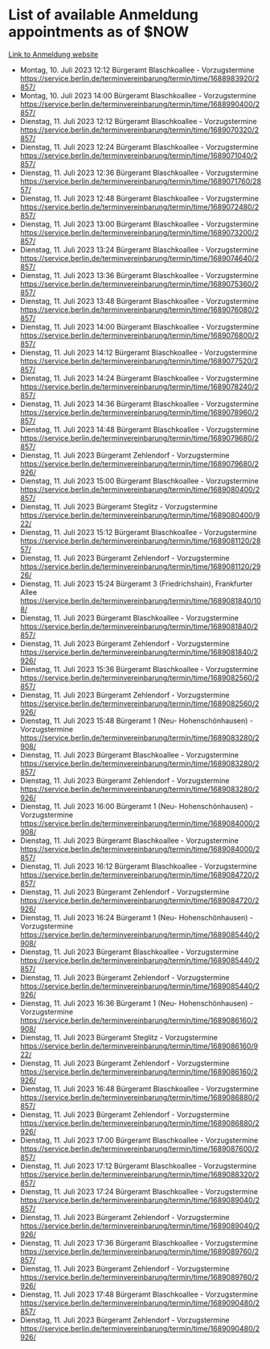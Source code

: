 # List of available Anmeldung appointments as of $NOW
[Link to Anmeldung website](https://service.berlin.de/terminvereinbarung/termin/tag.php?termin=1&anliegen[]=120686&dienstleisterlist=122210,122217,327316,122219,327312,122227,327314,122231,327346,122243,327348,122254,122252,329742,122260,329745,122262,329748,122271,327278,122273,327274,122277,327276,330436,122280,327294,122282,327290,122284,327292,122291,327270,122285,327266,122286,327264,122296,327268,150230,329760,122297,327286,122294,327284,122312,329763,122314,329775,122304,327330,122311,327334,122309,327332,317869,122281,327352,122279,329772,122283,122276,327324,122274,327326,122267,329766,122246,327318,122251,327320,122257,327322,122208,327298,122226,327300&herkunft=http%3A%2F%2Fservice.berlin.de%2Fdienstleistung%2F120686%2F)
- Montag, 10. Juli 2023 12:12 Bürgeramt Blaschkoallee - Vorzugstermine https://service.berlin.de/terminvereinbarung/termin/time/1688983920/2857/
- Montag, 10. Juli 2023 14:00 Bürgeramt Blaschkoallee - Vorzugstermine https://service.berlin.de/terminvereinbarung/termin/time/1688990400/2857/
- Dienstag, 11. Juli 2023 12:12 Bürgeramt Blaschkoallee - Vorzugstermine https://service.berlin.de/terminvereinbarung/termin/time/1689070320/2857/
- Dienstag, 11. Juli 2023 12:24 Bürgeramt Blaschkoallee - Vorzugstermine https://service.berlin.de/terminvereinbarung/termin/time/1689071040/2857/
- Dienstag, 11. Juli 2023 12:36 Bürgeramt Blaschkoallee - Vorzugstermine https://service.berlin.de/terminvereinbarung/termin/time/1689071760/2857/
- Dienstag, 11. Juli 2023 12:48 Bürgeramt Blaschkoallee - Vorzugstermine https://service.berlin.de/terminvereinbarung/termin/time/1689072480/2857/
- Dienstag, 11. Juli 2023 13:00 Bürgeramt Blaschkoallee - Vorzugstermine https://service.berlin.de/terminvereinbarung/termin/time/1689073200/2857/
- Dienstag, 11. Juli 2023 13:24 Bürgeramt Blaschkoallee - Vorzugstermine https://service.berlin.de/terminvereinbarung/termin/time/1689074640/2857/
- Dienstag, 11. Juli 2023 13:36 Bürgeramt Blaschkoallee - Vorzugstermine https://service.berlin.de/terminvereinbarung/termin/time/1689075360/2857/
- Dienstag, 11. Juli 2023 13:48 Bürgeramt Blaschkoallee - Vorzugstermine https://service.berlin.de/terminvereinbarung/termin/time/1689076080/2857/
- Dienstag, 11. Juli 2023 14:00 Bürgeramt Blaschkoallee - Vorzugstermine https://service.berlin.de/terminvereinbarung/termin/time/1689076800/2857/
- Dienstag, 11. Juli 2023 14:12 Bürgeramt Blaschkoallee - Vorzugstermine https://service.berlin.de/terminvereinbarung/termin/time/1689077520/2857/
- Dienstag, 11. Juli 2023 14:24 Bürgeramt Blaschkoallee - Vorzugstermine https://service.berlin.de/terminvereinbarung/termin/time/1689078240/2857/
- Dienstag, 11. Juli 2023 14:36 Bürgeramt Blaschkoallee - Vorzugstermine https://service.berlin.de/terminvereinbarung/termin/time/1689078960/2857/
- Dienstag, 11. Juli 2023 14:48 Bürgeramt Blaschkoallee - Vorzugstermine https://service.berlin.de/terminvereinbarung/termin/time/1689079680/2857/
- Dienstag, 11. Juli 2023  Bürgeramt Zehlendorf - Vorzugstermine https://service.berlin.de/terminvereinbarung/termin/time/1689079680/2926/
- Dienstag, 11. Juli 2023 15:00 Bürgeramt Blaschkoallee - Vorzugstermine https://service.berlin.de/terminvereinbarung/termin/time/1689080400/2857/
- Dienstag, 11. Juli 2023  Bürgeramt Steglitz - Vorzugstermine https://service.berlin.de/terminvereinbarung/termin/time/1689080400/922/
- Dienstag, 11. Juli 2023 15:12 Bürgeramt Blaschkoallee - Vorzugstermine https://service.berlin.de/terminvereinbarung/termin/time/1689081120/2857/
- Dienstag, 11. Juli 2023  Bürgeramt Zehlendorf - Vorzugstermine https://service.berlin.de/terminvereinbarung/termin/time/1689081120/2926/
- Dienstag, 11. Juli 2023 15:24 Bürgeramt 3 (Friedrichshain), Frankfurter Allee https://service.berlin.de/terminvereinbarung/termin/time/1689081840/108/
- Dienstag, 11. Juli 2023  Bürgeramt Blaschkoallee - Vorzugstermine https://service.berlin.de/terminvereinbarung/termin/time/1689081840/2857/
- Dienstag, 11. Juli 2023  Bürgeramt Zehlendorf - Vorzugstermine https://service.berlin.de/terminvereinbarung/termin/time/1689081840/2926/
- Dienstag, 11. Juli 2023 15:36 Bürgeramt Blaschkoallee - Vorzugstermine https://service.berlin.de/terminvereinbarung/termin/time/1689082560/2857/
- Dienstag, 11. Juli 2023  Bürgeramt Zehlendorf - Vorzugstermine https://service.berlin.de/terminvereinbarung/termin/time/1689082560/2926/
- Dienstag, 11. Juli 2023 15:48 Bürgeramt 1 (Neu- Hohenschönhausen) - Vorzugstermine https://service.berlin.de/terminvereinbarung/termin/time/1689083280/2908/
- Dienstag, 11. Juli 2023  Bürgeramt Blaschkoallee - Vorzugstermine https://service.berlin.de/terminvereinbarung/termin/time/1689083280/2857/
- Dienstag, 11. Juli 2023  Bürgeramt Zehlendorf - Vorzugstermine https://service.berlin.de/terminvereinbarung/termin/time/1689083280/2926/
- Dienstag, 11. Juli 2023 16:00 Bürgeramt 1 (Neu- Hohenschönhausen) - Vorzugstermine https://service.berlin.de/terminvereinbarung/termin/time/1689084000/2908/
- Dienstag, 11. Juli 2023  Bürgeramt Blaschkoallee - Vorzugstermine https://service.berlin.de/terminvereinbarung/termin/time/1689084000/2857/
- Dienstag, 11. Juli 2023 16:12 Bürgeramt Blaschkoallee - Vorzugstermine https://service.berlin.de/terminvereinbarung/termin/time/1689084720/2857/
- Dienstag, 11. Juli 2023  Bürgeramt Zehlendorf - Vorzugstermine https://service.berlin.de/terminvereinbarung/termin/time/1689084720/2926/
- Dienstag, 11. Juli 2023 16:24 Bürgeramt 1 (Neu- Hohenschönhausen) - Vorzugstermine https://service.berlin.de/terminvereinbarung/termin/time/1689085440/2908/
- Dienstag, 11. Juli 2023  Bürgeramt Blaschkoallee - Vorzugstermine https://service.berlin.de/terminvereinbarung/termin/time/1689085440/2857/
- Dienstag, 11. Juli 2023  Bürgeramt Zehlendorf - Vorzugstermine https://service.berlin.de/terminvereinbarung/termin/time/1689085440/2926/
- Dienstag, 11. Juli 2023 16:36 Bürgeramt 1 (Neu- Hohenschönhausen) - Vorzugstermine https://service.berlin.de/terminvereinbarung/termin/time/1689086160/2908/
- Dienstag, 11. Juli 2023  Bürgeramt Steglitz - Vorzugstermine https://service.berlin.de/terminvereinbarung/termin/time/1689086160/922/
- Dienstag, 11. Juli 2023  Bürgeramt Zehlendorf - Vorzugstermine https://service.berlin.de/terminvereinbarung/termin/time/1689086160/2926/
- Dienstag, 11. Juli 2023 16:48 Bürgeramt Blaschkoallee - Vorzugstermine https://service.berlin.de/terminvereinbarung/termin/time/1689086880/2857/
- Dienstag, 11. Juli 2023  Bürgeramt Zehlendorf - Vorzugstermine https://service.berlin.de/terminvereinbarung/termin/time/1689086880/2926/
- Dienstag, 11. Juli 2023 17:00 Bürgeramt Blaschkoallee - Vorzugstermine https://service.berlin.de/terminvereinbarung/termin/time/1689087600/2857/
- Dienstag, 11. Juli 2023 17:12 Bürgeramt Blaschkoallee - Vorzugstermine https://service.berlin.de/terminvereinbarung/termin/time/1689088320/2857/
- Dienstag, 11. Juli 2023 17:24 Bürgeramt Blaschkoallee - Vorzugstermine https://service.berlin.de/terminvereinbarung/termin/time/1689089040/2857/
- Dienstag, 11. Juli 2023  Bürgeramt Zehlendorf - Vorzugstermine https://service.berlin.de/terminvereinbarung/termin/time/1689089040/2926/
- Dienstag, 11. Juli 2023 17:36 Bürgeramt Blaschkoallee - Vorzugstermine https://service.berlin.de/terminvereinbarung/termin/time/1689089760/2857/
- Dienstag, 11. Juli 2023  Bürgeramt Zehlendorf - Vorzugstermine https://service.berlin.de/terminvereinbarung/termin/time/1689089760/2926/
- Dienstag, 11. Juli 2023 17:48 Bürgeramt Blaschkoallee - Vorzugstermine https://service.berlin.de/terminvereinbarung/termin/time/1689090480/2857/
- Dienstag, 11. Juli 2023  Bürgeramt Zehlendorf - Vorzugstermine https://service.berlin.de/terminvereinbarung/termin/time/1689090480/2926/
